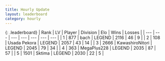 ```yaml
---
title: Hourly Update
layout: leaderboard
category: hourly
---
```


{: .leaderboard}
| Rank | LV | Player | Division | Elo | Wins | Losses |
| --- | --- | --- | --- | --- | --- | --- |
| <span data-change="0">1</span> | 877 | <span title="ID: 281795">bach</span> | LEGEND | <span data-change="0">2116</span> | <span data-change="0">46</span> | <span data-change="0">9</span> |
| <span data-change="1">2</span> | 108 | <span title="ID: 641994">Usada Pekora</span> | LEGEND | <span data-change="19">2057</span> | <span data-change="4">43</span> | <span data-change="1">14</span> |
| <span data-change="-1">3</span> | 2666 | <span title="ID: 164871">KawashiroNitori</span> | LEGEND | <span data-change="0">2045</span> | <span data-change="0">79</span> | <span data-change="0">34</span> |
| <span data-change="0">4</span> | 363 | <span title="ID: 651782">MegaPlus228</span> | LEGEND | <span data-change="6">2035</span> | <span data-change="2">87</span> | <span data-change="1">57</span> |
| <span data-change="0">5</span> | 1501 | <span title="ID: 353063">Sktima</span> | LEGEND | <span data-change="2">2030</span> | <span data-change="3">22</span> | <span data-change="2">5</span> |